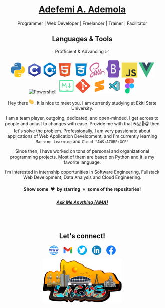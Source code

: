<h1 align="center"> <a href ="https://arhesus.trumpeterstv.com/">Adefemi A. Ademola</a></h1>
<p align="center">Programmer | Web Developer | Freelancer | Trainer | Facilitator</p>
<h2 align="center"> Languages & Tools </h2>
<p align="center">Profficient & Advancing 📈</p>
<p align="center">
<img src="https://github.com/Howdy-admoll/Howdy-admoll/blob/main/python.png" alt="Python" width="48" height="48"/>&nbsp;<img src="https://github.com/Howdy-admoll/Howdy-admoll/blob/main/c.png" alt="C" width="50" height="48"/>&nbsp;<img src="https://github.com/Howdy-admoll/Howdy-admoll/blob/main/cpp.png" alt="C++" width="40" height="48"/>&nbsp;<img src="https://github.com/Howdy-admoll/Howdy-admoll/blob/main/html.svg" alt="HTML" width="48" height="48"/>&nbsp;<img src="https://github.com/Howdy-admoll/Howdy-admoll/blob/main/css.png" alt="CSS" width="48" height="48"/>&nbsp;<img src="https://github.com/Howdy-admoll/Howdy-admoll/blob/main/sass.png" alt="SASS" width="50" height="48"/>&nbsp;<img src="https://github.com/Howdy-admoll/Howdy-admoll/blob/main/bootstrap.svg" alt="Bootstrap" width="45" height="55"/>&nbsp;<img src="https://github.com/Howdy-admoll/Howdy-admoll/blob/main/js.png" alt="JavaScript" width="50" height="48"/>&nbsp;<img src="https://github.com/Howdy-admoll/Howdy-admoll/blob/main/vue.png" alt="Vue" width="50" height="48"/><br><img src="https://www.freeiconspng.com/uploads/powershell-icon-9.png" alt="Powershell" width="48" height="48"/>&nbsp;&nbsp;<img src="https://github.com/Howdy-admoll/Howdy-admoll/blob/main/markdown.png" alt="Markdown" width="48" height="48"/>&nbsp;<img src="https://github.com/Howdy-admoll/Howdy-admoll/blob/main/git.png" alt="Git" width="50" height="48"/>&nbsp;<img src="https://github.com/Howdy-admoll/Howdy-admoll/blob/main/sublime.png" alt="sublime" width="48" height="48"/><img src="https://github.com/Howdy-admoll/Howdy-admoll/blob/main/vscode.png" alt="vscode" width="48" height="48"/>&nbsp;<img src="https://github.com/Howdy-admoll/Howdy-admoll/blob/main/figma.png" alt="Figma" width="40" height="48"/>  </p>


<p align="center">Hey there<img src="https://raw.githubusercontent.com/ABSphreak/ABSphreak/master/gifs/Hi.gif" width="20px">. It is nice to meet you. I am currently studying at Ekiti State University.</p>

<p align="center">I am a team player, outgoing, dedicated, and open-minded. I get across to people and adjust to changes with ease. Provide me with that ☕💻🔋🎧 then let's solve the problem. Professionally, I am very passionate about applications of Web Application Development, and I'm currently learning <code> Machine Learning</code> and <code>Cloud "AWS:AZURE:GCP"</code></p>

<p align="center">Since then, I have worked on tons of personal and organizational programming projects. Most of them are based on Python and it is my favorite language.</p>

<p align="center">I’m interested in internship opportunities in Software Engineering, Fullstack Web Development, Data Analysis and Cloud Engineering.<br>
  
<h4 align="center">Show some &nbsp;❤️&nbsp; by starring  &nbsp;⭐&nbsp; some of the repositories!</h4>
<h5 align="center"><a href="https://github.com/Howdy-admoll/Howdy-admoll/discussions">Ask Me Anything (AMA)</a></h4>
</p>

<!---
Howdy-admoll/Howdy-admoll is a ✨ special ✨ repository because its `README.md` (this file) appears on your GitHub profile.
You can click the Preview link to take a look at your changes.
--->
<br><br>

<h2 align="center"> Let's connect! </h2>
<p align="center">
<a href="https://arhesus.trumpeterstv.com/"><img align="center" width="30px" src="https://github.com/Howdy-admoll/Howdy-admoll/blob/main/web.png" /></a> &nbsp;&nbsp; <a href="mailto:admoll.adefemi@gmail.com"><img align="center" width="30px" src="https://github.com/Howdy-admoll/Howdy-admoll/blob/main/logo-gmail.png" /></a> &nbsp;&nbsp; <a href="https://twitter.com/officialadmoll"><img align="center" width="30px" src="https://github.com/Howdy-admoll/Howdy-admoll/blob/main/twitter.png" /></a> &nbsp;&nbsp; <a href="https://www.linkedin.com/in/admoll/"><img align="center" width="30px" src="https://github.com/Howdy-admoll/Howdy-admoll/blob/main/linkedIns.png" /></a> &nbsp;&nbsp; <a href="https://www.facebook.com/AdmollX/"><img align="center" width="30px" src="https://github.com/Howdy-admoll/Howdy-admoll/blob/main/facebook.png" /></a>
</p>

<p align="center">
<img src="https://github.com/Howdy-admoll/Howdy-admoll/blob/main/real.png" alt="Lagos,Nigeria" width="50%" height="50%"/>
</p>

